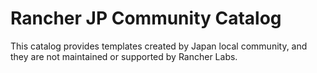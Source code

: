 # Rancher JP Community Catalog
This catalog provides templates created by Japan local community, and they are not maintained or supported by Rancher Labs.
